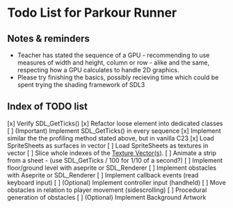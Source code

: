 # Todo List for Parkour Runner

## Notes & reminders
- Teacher has stated the sequence of a GPU - recommending to use measures of width and height, column or row - alike and the same, respecting how a GPU calculates to handle 2D graphics.
- Please try finishing the basics, possibly recieving time which could be spent trying the shading framework of SDL3

## Index of TODO list
[x] Verify SDL_GetTicks()
[x] Refactor loose element into dedicated classes
[ ] (Important) Implement SDL_GetTicks() in every sequence 
[x] Implement similar the the profiling method stated above, but in vanilla C23
[x] Load SpriteSheets as surfaces in vector
[ ] Load SpriteSheets as textures in vector
[ ] Slice whole indexes of the [Texture Vector(s)](https://www.reddit.com/r/sdl/comments/1bo7k1l/tutorial_for_spritestrips/?rdt=46632). 
[ ] Animate a strip from a sheet - (use SDL_GetTicks / 100 for 1/10 of a second?)
[ ] Implement floor/ground level with aseprite or SDL_Renderer
[ ] Implement obstacles with Aseprite or SDL_Renderer
[ ] Implement callback events (read keyboard input)
[ ] (Optional) Implement controller input (handheld)
[ ] Move obstacles in relation to player movement (sidescrolling)
[ ] Procedural generation of obstacles
[ ] (Optional) Implement Background Artwork